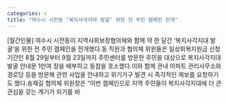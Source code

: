 ```yaml
---
categories: c
title: "여수시 시전동 ‘복지사각지대 발굴’ 위한 전 주민 캠페인 전개"
---
```

[월간인물] 여수시 시전동이 지역사회보장협의체와 함께 약 한 달간 ‘복지사각지대 발굴’을 위한 전 주민 캠페인을 전개했다.동 직원과 협의체 위원들은 일상회복지원금 신청 기간인 8월 29일부터 9월 23일까지 주민센터를 방문한 주민을 대상으로 복지사각지대 발굴 안내문 1만여 장을 배부하고 동참을 호소했다.이와 함께 관내 아파트 관리사무소와 경로당 등을 방문해 관련 사업을 안내하고 위기가구 발견 시 즉각적인 제보를 요청하기도 했다.송재길 협의체 위원장은 “이번 캠페인으로 지역 주민들이 복지사각지대에 더 큰 관심을 갖는 계기가 되기를 바